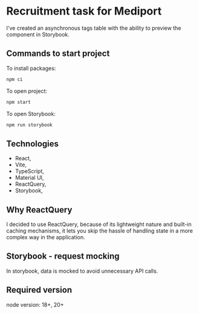 # Recruitment task for Mediport

I've created an asynchronous tags table with the ability to preview the component in Storybook.

## Commands to start project

To install packages:

```bash
npm ci
```

To open project:

```bash
npm start
```

To open Storybook:

```bash
npm run storybook
```

## Technologies

 - React,
 - Vite,
 - TypeScript,
 - Material UI,
 - ReactQuery,
 - Storybook,

## Why ReactQuery

I decided to use ReactQuery, because of its lightweight nature and built-in caching mechanisms, it lets you skip the hassle of handling state in a more complex way in the application.

## Storybook - request mocking

In storybook, data is mocked to avoid unnecessary API calls.

## Required version

node version: 18+, 20+
